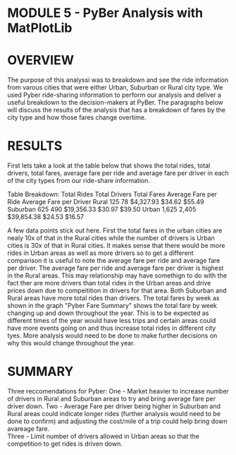 # MODULE 5 - PyBer Analysis with MatPlotLib

# OVERVIEW 

The purpose of this analyssi was to breakdown and see the ride information from varous cities that were either Urban, Suburban or Rural city type.  We used Pyber ride-sharing information to perform our analysis and deliver a useful breakdown to the decision-makers at PyBer.  The paragraphs below will discuss the results of the analysis that has a breakdown of fares by the city type and how those fares change overtime.   

# RESULTS

First lets take a look at the table below that shows the total rides, total drivers, total fares, average fare per ride and average fare per driver in each of the city types from our ride-share information.  

Table Breakdown: 
	    Total Rides	    Total Drivers	    Total Fares	    Average Fare per Ride	    Average Fare per Driver
Rural	    125	            78	            $4,327.93	        $34.62	                        $55.49
Suburban	625	            490	            $19,356.33	        $30.97	                        $39.50
Urban	    1,625	        2,405	        $39,854.38	        $24.53	                        $16.57

A few data points stick out here.  First the total fares in the urban cities are nealy 10x of that in the Rural cities while the number of drivers is Urban cities is 30x of that in Rural cities.   It makes sense that there would be more rides in Urban areas as well as more drivers so to get a different comparison it is useful to note the average fare per ride and average fare per driver.  The average fare per ride and average fare per driver is highest in the Rural areas.  This may relationship may have somethign to do with the fact ther are more drivers than total rides in the Urban areas and drive prices down due to compeitition in drivers for that area.  Both Suburban and Rural areas have more total rides than drivers.  The total fares by week as shown in the graph "Pyber Fare Summary" shows the total fare by week changing up and down throughout the year.  This is to be expected as different times of the year would have less trips and certain areas could have more events going on and thus increase total rides in different city tyes.  More analysis would need to be done to make further decisions on why this would change throughout the year. 


# SUMMARY

Three reccomendations for Pyber: 
One - Market heavier to increase number of drivers in Rural and Suburban areas to try and bring average fare per driver down. 
Two - Average Fare per driver being higher in Suburban and Rural areas could indicate longer rides (further analysis would need to be done to confirm) and adjusting the cost/mile of a trip could help bring down avareage fare.  
Three - Limit number of drivers allowed in Urban areas so that the competition to get rides is driven down.  

